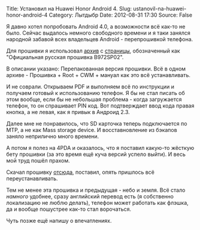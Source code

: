 Title: Установил на Huawei Honor Android 4.
Slug: ustanovil-na-huawei-honor-android-4
Category: Лытдыбр
Date: 2012-08-31 17:30
Source: False

Я давно хотел попробовать Android 4.0, а возможности всё как-то не было. Сейчас выдалось немного свободного времени и я таки занялся народной забавой всех владельцев Android - перепрошивкой телефона.

Для прошивки я использовал [архив](http://narod.ru/disk/40517174001/U8860ICSV100R001C00B972SP02%26ROOT.zip.html) с [страницы](http://huaweiclub.ru/forum/index.php?PHPSESSID=65uc17d3pan4gk1mhlobdqqb56&topic=181), обозначенный как "Официальная русская прошивка B972SP02".

В описании указано: Перепакованная версия прошивки. Всё в одном архиве - Прошивка + Root + CWM + мануал как это всё устанавливать.

И не соврали. Открываем PDF и выполняем всё по инструкции и получаем готовый к использованию телефон. Я бы не стал писать об этом вообще, если бы не небольшая проблема - когда загружается телефон, то он спрашивает PIN код. Вот подтверждает ввод кода правая кнопка, а не левая, как я привык в Андроид 2.3.

Далее мне не понравилось, что SD карточка теперь подключается по MTP, а не как Mass storage device. И восставновление из бэкапов заняло неприлично много времени.

А потом я полез на 4PDA и оказалось, что я поставил какую-то жёсткую бету прошивки (за это время ещё куча версий успело выйти). И весь мой труд пошёл прахом.

Скачал прошивку [отсюда](http://narod.ru/disk/45104513001.22a2b2721b7469f5ffa2524bdbee9ac1/C00B913SP01.zip.html), поставил, опять пришлось всё переустанавливать.

Тем не менее эта прошивка и предыдущая - небо и земля. Всё стало _намного_ удобнее, сразу английский перевод есть (я собственно локализацию не люблю делать), телефон может работать как флэшка, да и вообще пошустрее как-то стал ворочаться.

Чуть позже ещё напишу о впечатлениях.
